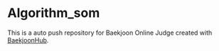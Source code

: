 # Algorithm_som
This is a auto push repository for Baekjoon Online Judge created with [BaekjoonHub](https://github.com/BaekjoonHub/BaekjoonHub).

